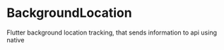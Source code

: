 # BackgroundLocation
 Flutter background location tracking, that sends information to api using native 
